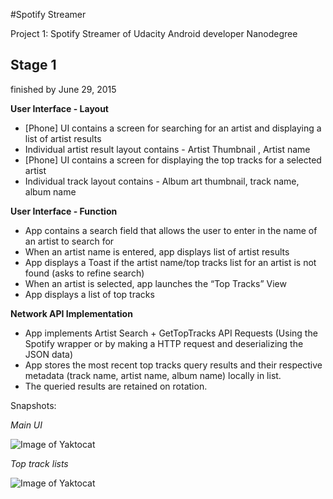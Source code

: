 #Spotify Streamer

Project 1: Spotify Streamer of Udacity Android developer Nanodegree

Stage 1
--------------
finished by June 29, 2015

**User Interface - Layout**

 - [Phone] UI contains a screen for searching for an artist and displaying a list of artist results
 - Individual artist result layout contains - Artist Thumbnail , Artist name
 - [Phone] UI contains a screen for displaying the top tracks for a selected artist
 - Individual track layout contains - Album art thumbnail, track name, album name

**User Interface - Function**

 - App contains a search field that allows the user to enter in the name of an artist to search for
 - When an artist name is entered, app displays list of artist results
 - App displays a Toast if the artist name/top tracks list for an artist is not found (asks to refine search)
 - When an artist is selected, app launches the “Top Tracks” View
 - App displays a list of top tracks

**Network API Implementation**

 - App implements Artist Search + GetTopTracks API Requests (Using the Spotify wrapper or by making a HTTP request and deserializing the JSON data)
 - App stores the most recent top tracks query results and their respective metadata (track name, artist name, album name) locally in list.
 - The queried results are retained on rotation.
 
 Snapshots:
 
 *Main UI*
 
 ![Image of Yaktocat](http://i.imgur.com/8Y2EUq9.png)
 
 *Top track lists*
 
 ![Image of Yaktocat](http://i.imgur.com/jPulrQj.png)
 
 
 
 
 
 
 
